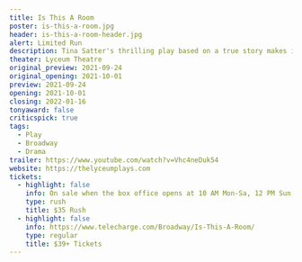 ```yaml
---
title: Is This A Room
poster: is-this-a-room.jpg
header: is-this-a-room-header.jpg
alert: Limited Run
description: Tina Satter's thrilling play based on a true story makes its Broadway debut.
theater: Lyceum Theatre
original_preview: 2021-09-24
original_opening: 2021-10-01
preview: 2021-09-24
opening: 2021-10-01
closing: 2022-01-16
tonyaward: false
criticspick: true
tags: 
  - Play
  - Broadway
  - Drama
trailer: https://www.youtube.com/watch?v=Vhc4neDuk54
website: https://thelyceumplays.com
tickets:
  - highlight: false
    info: On sale when the box office opens at 10 AM Mon-Sa, 12 PM Sun, on a first-come, first-served basis. Cash or credit card. 2 tickets Per Person. Seat Locations determined at the discretion of the box office. Subject to availability.
    type: rush
    title: $35 Rush
  - highlight: false
    info: https://www.telecharge.com/Broadway/Is-This-A-Room/
    type: regular
    title: $39+ Tickets
---
```

